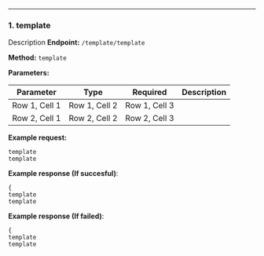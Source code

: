 ---
### 1. template 
Description
**Endpoint:** `/template/template`

**Method:** `template`

**Parameters:**

| Parameter       | Type            | Required        | Description  |
|-----------------|-----------------|-----------------|--------------|
| Row 1, Cell 1   | Row 1, Cell 2   | Row 1, Cell 3   |              |
| Row 2, Cell 1   | Row 2, Cell 2   | Row 2, Cell 3   |              |

**Example request:**
```
template
template 
```
**Example response (If succesful)**: 
```
{
template 
template 
```
**Example response (If failed)**: 
```
{
template 
template 
```
